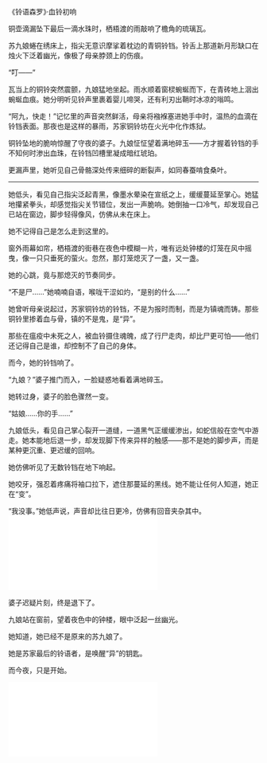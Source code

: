 《铃语森罗》·血铃初响  

铜壶滴漏坠下最后一滴水珠时，栖梧渡的雨敲响了檐角的琉璃瓦。

苏九娘蜷在绣床上，指尖无意识摩挲着枕边的青铜铃铛。铃舌上那道新月形缺口在烛火下泛着幽光，像极了母亲脖颈上的伤痕。

“叮——”

瓦当上的铜铃突然震颤，九娘猛地坐起。雨水顺着窗棂蜿蜒而下，在青砖地上洇出蜿蜒血痕。她分明听见铃声里裹着婴儿啼哭，还有利刃出鞘时冰凉的嗡鸣。

“阿九，快走！”记忆里的声音突然鲜活，母亲将襁褓塞进她手中时，温热的血滴在铃铛表面。那夜也是这样的暴雨，苏家铜铃坊在火光中化作炼狱。

铜铃坠地的脆响惊醒了守夜的婆子。九娘怔怔望着满地碎玉——方才握着铃铛的手不知何时渗出血珠，在铃铛凹槽里凝成暗红琥珀。

更漏声里，她听见自己骨骼深处传来细碎的断裂声，如同春蚕啃食桑叶。

***

她低头，看见自己指尖泛起青黑，像墨水晕染在宣纸之上，缓缓蔓延至掌心。她猛地攥紧拳头，却感觉指尖关节错位，发出一声脆响。她倒抽一口冷气，却发现自己已站在窗边，脚步轻得像风，仿佛从未在床上。

她不记得自己是怎么走到这里的。

窗外雨幕如帘，栖梧渡的街巷在夜色中模糊一片，唯有远处钟楼的灯笼在风中摇曳，像一只只垂死的萤火。忽然，那灯笼熄灭了一盏，又一盏。

她的心跳，竟与那熄灭的节奏同步。

“不是尸……”她喃喃自语，喉咙干涩如灼，“是别的什么……”

她曾听母亲说起过，苏家铜铃坊的铃铛，不是为报时而制，而是为镇魂而铸。那些铜铃里掺着血与骨，镇的不是鬼，是“异”。

那些在瘟疫中未死之人，被血铃摄住魂魄，成了行尸走肉，却比尸更可怕——他们还记得自己是谁，却控制不了自己的身体。

而今，她的铃铛响了。

“九娘？”婆子推门而入，一脸疑惑地看着满地碎玉。

她转过身，婆子的脸色骤然一变。

“姑娘……你的手……”

九娘低头，看见自己掌心裂开一道缝，一道黑气正缓缓渗出，如蛇信般在空气中游走。她本能地后退一步，却发现脚下传来异样的触感——那不是她的脚步声，而是某种更沉重、更迟缓的回响。

她仿佛听见了无数铃铛在地下响起。

她咬牙，强忍着疼痛将袖口拉下，遮住那蔓延的黑线。她不能让任何人知道，她正在“变”。

“我没事。”她低声说，声音却比往日更冷，仿佛有回音夹杂其中。
![](293.md)

婆子迟疑片刻，终是退下了。

九娘站在窗前，望着夜色中的钟楼，眼中泛起一丝幽光。

她知道，她已经不是原来的苏九娘了。

她是苏家最后的铃语者，是唤醒“异”的钥匙。

而今夜，只是开始。

![](279.md)